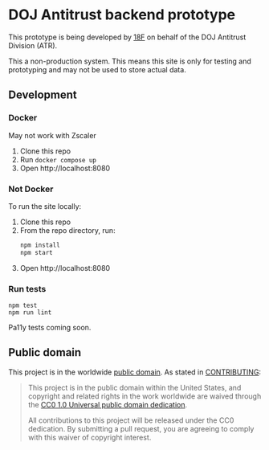 # DOJ Antitrust backend prototype

This prototype is being developed by [18F](https://18f.gsa.gov/) on behalf of the DOJ Antitrust Division (ATR).

This a non-production system. This means this site is only for testing and prototyping and may not be used to store actual data.

## Development

### Docker

May not work with Zscaler
1. Clone this repo
2. Run `docker compose up`
3. Open http://localhost:8080

### Not Docker

To run the site locally:

1. Clone this repo
2. From the repo directory, run:
   ```sh
   npm install
   npm start
   ```
3. Open http://localhost:8080

### Run tests

```
npm test
npm run lint
```

Pa11y tests coming soon.

## Public domain

This project is in the worldwide [public domain](LICENSE.md). As stated in
[CONTRIBUTING](https://handbook.tts.gsa.gov/contributing/):

> This project is in the public domain within the United States, and copyright
> and related rights in the work worldwide are waived through the
> [CC0 1.0 Universal public domain dedication](https://creativecommons.org/publicdomain/zero/1.0/).
>
> All contributions to this project will be released under the CC0 dedication.
> By submitting a pull request, you are agreeing to comply with this waiver of
> copyright interest.
